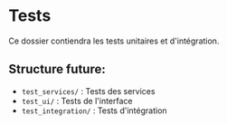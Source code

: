 # Tests

Ce dossier contiendra les tests unitaires et d'intégration.

## Structure future:
- `test_services/` : Tests des services
- `test_ui/` : Tests de l'interface
- `test_integration/` : Tests d'intégration
